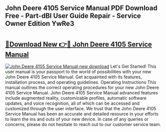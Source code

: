 ## John Deere 4105 Service Manual PDF Download Free - Part-dBI User Guide Repair - Service Owner Edition YwRe3

# <h2><a href="http://bc24747.oget.top/?id=John+Deere+4105+Service+Manual">🔗Download New 👉🔴 John Deere 4105 Service Manual</a></h2>

[![John Deere 4105 Service Manual new download](https://i.imgur.com/5g1atiW.png)](http://bc24747.oget.top/?id=John+Deere+4105+Service+Manual)
Let's Get Started! This user manual is your passport to the world of possibilities with your new John Deere 4105 Service Manual. Get acquainted with its features, installation process, and operating guidelines. Operating Instructions This manual outlines the correct operating procedures for your new John Deere 4105 Service Manual. John Deere 4105 Service Manual advanced features include augmented reality, customizable profiles, automatic software updates, and voice recognition, all of which can be accessed and customized through the user interface. We trust that the John Deere 4105 Service Manual has been an accurate and detailed resource in your efforts to learn the ins and outs of your new device. In case of any queries or concerns, please do not hesitate to reach out to our customer service team.
